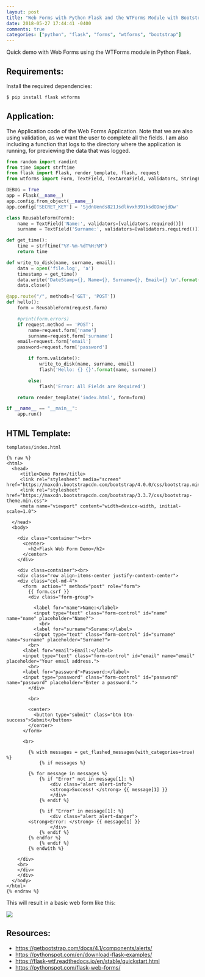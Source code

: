 ```yaml
---
layout: post
title: "Web Forms with Python Flask and the WTForms Module with Bootstrap"
date: 2018-05-27 17:44:41 -0400
comments: true
categories: ["python", "flask", "forms", "wtforms", "bootstrap"] 
---
```


Quick demo with Web Forms using the WTForms module in Python Flask.

## Requirements:

Install the required dependencies:

```bash
$ pip install flask wtforms
```

## Application:

The Application code of the Web Forms Application. Note that we are also using validation, as we want the user to complete all the fields. I am also including a function that logs to the directory where the application is running, for previewing the data that was logged.

```python app.py
from random import randint
from time import strftime
from flask import Flask, render_template, flash, request
from wtforms import Form, TextField, TextAreaField, validators, StringField, SubmitField

DEBUG = True
app = Flask(__name__)
app.config.from_object(__name__)
app.config['SECRET_KEY'] = 'SjdnUends821Jsdlkvxh391ksdODnejdDw'

class ReusableForm(Form):
    name = TextField('Name:', validators=[validators.required()])
    surname = TextField('Surname:', validators=[validators.required()])

def get_time():
    time = strftime("%Y-%m-%dT%H:%M")
    return time

def write_to_disk(name, surname, email):
    data = open('file.log', 'a')
    timestamp = get_time()
    data.write('DateStamp={}, Name={}, Surname={}, Email={} \n'.format(timestamp, name, surname, email))
    data.close()

@app.route("/", methods=['GET', 'POST'])
def hello():
    form = ReusableForm(request.form)

    #print(form.errors)
    if request.method == 'POST':
        name=request.form['name']
        surname=request.form['surname']
	email=request.form['email']
	password=request.form['password']

        if form.validate():
            write_to_disk(name, surname, email)
            flash('Hello: {} {}'.format(name, surname))

        else:
            flash('Error: All Fields are Required')

    return render_template('index.html', form=form)

if __name__ == "__main__":
    app.run()
```

## HTML Template:

`templates/index.html`

```jinja templates/index.html
{% raw %}
<html>
  <head>
     <title>Demo Form</title>
     <link rel="stylesheet" media="screen" href="https://maxcdn.bootstrapcdn.com/bootstrap/4.0.0/css/bootstrap.min.css">
     <link rel="stylesheet" href="https://maxcdn.bootstrapcdn.com/bootstrap/3.3.7/css/bootstrap-theme.min.css">
     <meta name="viewport" content="width=device-width, initial-scale=1.0">

  </head>
  <body>

    <div class="container"><br>
      <center>
        <h2>Flask Web Form Demo</h2>
      </center>
    </div>

    <div class=container"><br>
    <div class="row align-items-center justify-content-center">
    <div class="col-md-4">
      <form  action="" method="post" role="form">
        {{ form.csrf }}
        <div class="form-group">

          <label for="name">Name:</label>
          <input type="text" class="form-control" id="name" name="name" placeholder="Name?">
            <br>
          <label for="surname">Surame:</label>
          <input type="text" class="form-control" id="surname" name="surname" placeholder="Surname?">
	    <br>
	  <label for="email">Email:</label>
	  <input type="text" class="form-control" id="email" name="email" placeholder="Your email address.">
	    <br>
	  <label for="password">Password:</label>
	  <input type="password" class="form-control" id="password" name="password" placeholder="Enter a password.">
        </div>

        <br>

        <center>
          <button type="submit" class="btn btn-success">Submit</button>
        </center>
      </form>

      <br>

        {% with messages = get_flashed_messages(with_categories=true) %}
            {% if messages %}

        {% for message in messages %}
            {% if "Error" not in message[1]: %}
                <div class="alert alert-info">
                <strong>Success! </strong> {{ message[1] }}
                </div>
            {% endif %}

            {% if "Error" in message[1]: %}
                <div class="alert alert-danger">
		<strong>Error: </strong> {{ message[1] }}
                </div>
            {% endif %}
        {% endfor %}
            {% endif %}
        {% endwith %}

    </div>
    <br>
    </div>
    </div>
  </body>
</html>
{% endraw %}
```

This will result in a basic web form like this:

![](https://i.snag.gy/3x98UV.jpg)

## Resources:

- https://getbootstrap.com/docs/4.1/components/alerts/
- https://pythonspot.com/en/download-flask-examples/
- https://flask-wtf.readthedocs.io/en/stable/quickstart.html
- https://pythonspot.com/flask-web-forms/
